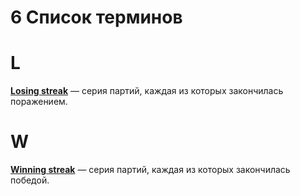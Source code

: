 # 6 Список терминов

# L

[**Losing streak**](https://en.wikipedia.org/wiki/Losing_streak) — серия партий, каждая из которых закончилась поражением.

# W

[**Winning streak**](https://en.wikipedia.org/wiki/Winning_streak) — серия партий, каждая из которых закончилась победой.